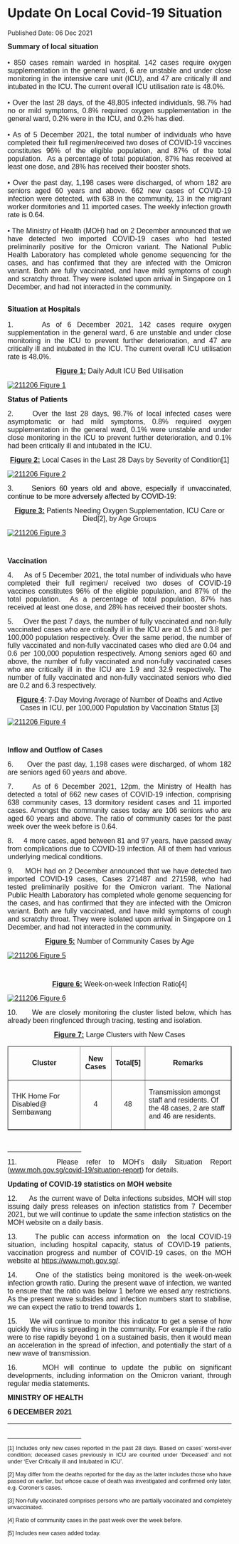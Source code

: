 <html>
    <meta http-equiv="Content-Type" content="text/html; charset=utf-8"/>
    <meta charset="utf-8"/>
    <title>Update On Local Covid-19 Situation</title>
    <body><h1>Update On Local Covid-19 Situation</h1>
    <p>Published Date: 06 Dec 2021</p> <p style="text-align: justify;"><span style="font-size: 16px;"><span style="font-family: Arial;"><strong>Summary of local situation&nbsp;</strong><br><br>• 850 cases remain warded in hospital. 142 cases require oxygen supplementation in the general ward, 6 are unstable and under close monitoring in the intensive care unit (ICU), and 47 are critically ill and intubated in the ICU. The current overall ICU utilisation rate is 48.0%.&nbsp;<br><br>• Over the last 28 days, of the 48,805 infected individuals, 98.7% had no or mild symptoms, 0.8% required oxygen supplementation in the general ward, 0.2% were in the ICU, and 0.2% has died.&nbsp;<br><br>• As of 5 December 2021, the total number of individuals who have completed their full regimen/received two doses of COVID-19 vaccines constitutes 96% of the eligible population, and 87% of the total population.&nbsp; As a percentage of total population, 87% has received at least one dose, and 28% has received their booster shots.&nbsp;<br><br>• Over the past day, 1,198 cases were discharged, of whom 182 are seniors aged 60 years and above. 662 new cases of COVID-19 infection were detected, with 638 in the community, 13 in the migrant worker dormitories and 11 imported cases. The weekly infection growth rate is 0.64.&nbsp;<br><br>• The Ministry of Health (MOH) had on 2 December announced that we have detected two imported COVID-19 cases who had tested preliminarily positive for the Omicron variant. The National Public Health Laboratory has completed whole genome sequencing for the cases, and has confirmed that they are infected with the Omicron variant. Both are fully vaccinated, and have mild symptoms of cough and scratchy throat. They were isolated upon arrival in Singapore on 1 December, and had not interacted in the community.&nbsp;</span></span></p><div style="text-align: justify;"><span style="font-size: 16px; font-family: Arial;"><br></span></div><div style="text-align: justify;"><h2 style="margin-top: 0in; text-align: justify;"><span style="font-size: 16px; font-family: Arial;"><strong><span style="color: windowtext;">Situation at Hospitals</span></strong></span></h2> <p style="text-align: justify;"><span style="font-size: 16px; font-family: Arial;">1.&nbsp; &nbsp; &nbsp;</span><span style="font-family: Arial; font-size: 16px;">As of 6 December 2021, 142 cases require oxygen supplementation in the general ward, 6 are unstable and under close monitoring in the ICU to prevent further deterioration, and 47 are critically ill and intubated in the ICU. The current overall ICU utilisation rate is 48.0%.</span></p><p style="text-align: center;"><strong style="font-family: Arial; font-size: 16px;"><u>Figure 1:</u></strong><span style="font-family: Arial; font-size: 16px;"> Daily Adult ICU Bed Utilisation</span><br></p><p style="text-align: justify;"><p><span style="font-size: 16px; font-family: Arial;"><a href="/images/librariesprovider5/covid-19-chart-(pr)/211206-figure-1.png?sfvrsn=ec869486_0"><img src="/images/librariesprovider5/covid-19-chart-(pr)/211206-figure-1.png?sfvrsn=ec869486_0" data-displaymode="Original" alt="211206 Figure 1" title="211206 Figure 1" data-openoriginalimageonclick="true"></a></span></p><p><strong style="font-family: Arial; font-size: 16px;"><span style="color: windowtext;">Status of Patients</span></strong><br></p><p><span style="font-size: 16px; font-family: Arial;">2.&nbsp; &nbsp; &nbsp;</span><span style="font-size: 16px; font-family: Arial;">Over the last 28 days, 98.7% of local infected cases were asymptomatic or had mild symptoms, 0.8% required oxygen supplementation in the general ward, 0.1% were unstable and under close monitoring in the ICU to prevent further deterioration</span><span style="font-size: 16px; font-family: Arial;">, </span><span style="font-size: 16px; font-family: Arial;">and 0.1% had been critically ill and intubated in the ICU.</span></p><p style="text-align: center;"><strong style="font-family: Arial; font-size: 16px;"><u>Figure 2:</u></strong><span style="font-family: Arial; font-size: 16px;"> Local Cases in the Last 28 Days by Severity of Condition[1]</span><br></p></p><p style="text-align: justify;"><p><span style="font-size: 16px; font-family: Arial;"><a href="/images/librariesprovider5/covid-19-chart-(pr)/211206-figure-2.png?sfvrsn=4cd776e2_0"><img src="/images/librariesprovider5/covid-19-chart-(pr)/211206-figure-2.png?sfvrsn=4cd776e2_0" data-displaymode="Original" alt="211206 Figure 2" title="211206 Figure 2" data-openoriginalimageonclick="true"></a></span></p></p><p style="text-align: justify;"><span style="color: black; font-size: 16px; font-family: Arial;">3.&nbsp; &nbsp; &nbsp;Seniors 60 years old and above, especially if unvaccinated, continue to be more adversely affected by COVID-19:</span></p><p style="text-align: center;"><strong style="font-family: Arial; font-size: 16px;"><u>Figure 3:</u></strong><span style="font-family: Arial; font-size: 16px;"> Patients Needing Oxygen Supplementation, ICU Care or Died[2]</span><span style="font-family: Arial; font-size: 16px;">, by Age Groups</span><br></p><p><span style="font-size: 16px; font-family: Arial;"><a href="/images/librariesprovider5/covid-19-chart-(pr)/211206-figure-3.png?sfvrsn=61b776db_0"><img src="/images/librariesprovider5/covid-19-chart-(pr)/211206-figure-3.png?sfvrsn=61b776db_0" data-displaymode="Original" alt="211206 Figure 3" title="211206 Figure 3" data-openoriginalimageonclick="true"></a></span></p><p><span style="font-family: Arial; font-size: 16px;"></span><br></p><p><span style="font-size: 16px; font-family: Arial;"><strong>Vaccination </strong></span></p><p><span style="font-size: 16px; font-family: Arial;">4.&nbsp; &nbsp; &nbsp;</span><span style="font-family: Arial; font-size: 16px;">As of 5 December 2021, the total number of individuals who have completed their full regimen/ received two doses of COVID-19 vaccines constitutes 96% of the eligible population, and 87% of the total population.&nbsp; As a percentage of total population, 87% has received at least one dose, and 28% has received their booster shots.</span></p><p style="text-align: justify;"><p><span style="font-size: 16px; font-family: Arial;">5.&nbsp; &nbsp; &nbsp;</span><span style="font-family: Arial; font-size: 16px;">Over the past 7 days, the number of fully vaccinated and non-fully vaccinated cases who are critically ill in the ICU are at 0.5 and 3.8 per 100,000 population respectively. Over the same period, the number of fully vaccinated and non-fully vaccinated cases who died are 0.04 and 0.6 per 100,000 population respectively. Among seniors aged 60 and above, the number of fully vaccinated and non-fully vaccinated cases who are critically ill in the ICU are 1.9 and 32.9 respectively. The number of fully vaccinated and non-fully vaccinated seniors who died are 0.2 and 6.3 respectively.</span></p><p style="text-align: center;"><strong style="font-family: Arial; font-size: 16px;"><u>Figure 4</u></strong><span style="font-family: Arial; font-size: 16px;">: 7-Day Moving Average of Number of Deaths and Active Cases in ICU, per 100,000 Population by Vaccination Status</span><span style="font-family: Arial; font-size: 16px;">&nbsp;[3]</span><br></p></p><p style="text-align: justify;"><p><span style="font-size: 16px; font-family: Arial;"><a href="/images/librariesprovider5/covid-19-chart-(pr)/211206-figure-4.png?sfvrsn=2e6ed0ca_0"><img src="/images/librariesprovider5/covid-19-chart-(pr)/211206-figure-4.png?sfvrsn=2e6ed0ca_0" data-displaymode="Original" alt="211206 Figure 4" title="211206 Figure 4" data-openoriginalimageonclick="true"></a></span></p><p><strong style="font-family: Arial; font-size: 16px;"></strong><br></p><p><span style="font-size: 16px; font-family: Arial;"><strong>Inflow and Outflow of Cases</strong></span></p><p><span style="font-size: 16px; font-family: Arial;">6.&nbsp; &nbsp; &nbsp;</span><span style="font-family: Arial; font-size: 16px;">Over the past day, 1,198 cases were discharged, of whom 182 are seniors aged 60 years and above.</span></p></p><p style="text-align: justify;"><p><span style="font-size: 16px; font-family: Arial;">7.&nbsp; &nbsp; &nbsp;</span><span style="font-family: Arial; font-size: 16px;">As of 6 December 2021, 12pm, the Ministry of Health has detected a total of 662 new cases of COVID-19 infection, comprising 638 community cases, 13 dormitory resident cases and 11 imported cases. Amongst the community cases today are 106 seniors who are aged 60 years and above. The ratio of community cases for the past week over the week before is 0.64.</span></p></p><p style="text-align: justify;"><p><span style="font-size: 16px; font-family: Arial;">8.&nbsp; &nbsp; &nbsp;</span><span style="font-size: 16px; font-family: Arial;">4 </span><span style="font-size: 16px; font-family: Arial;">more cases, aged between 81 and 97 years, have passed away from complications due to COVID-19 infection. All of them had various underlying medical conditions.</span></p></p><p style="text-align: justify;"><p><span style="font-size: 16px; font-family: Arial;">9.&nbsp; &nbsp; &nbsp;</span><span style="font-family: Arial; font-size: 16px;">MOH had on 2 December announced that we have detected two imported COVID-19 cases, Cases 271487 and 271598, who had tested preliminarily positive for the Omicron variant. The National Public Health Laboratory has completed whole genome sequencing for the cases, and has confirmed that they are infected with the Omicron variant. Both are fully vaccinated, and have mild symptoms of cough and scratchy throat. They were isolated upon arrival in Singapore on 1 December, and had not interacted in the community.</span></p><p style="text-align: center;"><strong style="font-family: Arial; font-size: 16px;"><u>Figure 5:</u></strong><span style="font-family: Arial; font-size: 16px;"> Number of Community Cases by Age</span><br></p></p><p style="text-align: justify;"><p><span style="font-size: 16px; font-family: Arial;"><a href="/images/librariesprovider5/covid-19-chart-(pr)/211206-figure-5.png?sfvrsn=223eed93_0"><img src="/images/librariesprovider5/covid-19-chart-(pr)/211206-figure-5.png?sfvrsn=223eed93_0" data-displaymode="Original" alt="211206 Figure 5" title="211206 Figure 5" data-openoriginalimageonclick="true"></a></span></p><p><span style="font-size: 16px; font-family: Arial;">&nbsp;</span></p><p style="text-align: center;"><strong style="font-family: Arial; font-size: 16px;"><u>Figure 6:</u></strong><span style="font-family: Arial; font-size: 16px;"> Week-on-week Infection Ratio[4]</span><br></p><p><span style="font-size: 16px; font-family: Arial;"><a href="/images/librariesprovider5/covid-19-chart-(pr)/211206-figure-6.png?sfvrsn=12054700_0"><img src="/images/librariesprovider5/covid-19-chart-(pr)/211206-figure-6.png?sfvrsn=12054700_0" data-displaymode="Original" alt="211206 Figure 6" title="211206 Figure 6" data-openoriginalimageonclick="true"></a></span></p><p><span style="font-size: 16px; font-family: Arial;"><span style="text-decoration: none;">10.&nbsp; &nbsp; &nbsp;</span></span><span style="font-family: Arial; font-size: 16px;">We are closely monitoring the cluster listed below, which has already been ringfenced through tracing, testing and isolation.</span></p><p style="text-align: center;"><span style="font-size: 16px; font-family: Arial;"><strong><u>Figure 7:</u></strong></span><span style="font-size: 16px; font-family: Arial;"> Large Clusters with New Cases</span><span style="font-size: 16px; font-family: Arial;"><br></span></p></p><table border="1" cellspacing="0" cellpadding="0" width="606"> <thead> <tr> <td width="212"> <p align="center"><span style="font-size: 16px; font-family: Arial;"><strong>Cluster</strong></span></p> </td> <td width="58"> <p align="center"><span style="font-size: 16px; font-family: Arial;"><strong>New Cases</strong></span></p> </td> <td width="63"> <p align="center"><span style="font-size: 16px; font-family: Arial;"><strong>Total[5]</strong></span></p> </td> <td width="272"> <p align="center"><span style="font-size: 16px; font-family: Arial;"><strong>Remarks</strong></span></p> </td> </tr> </thead> <tbody><tr> <td width="212"> <p><span style="font-size: 16px; font-family: Arial;">THK Home For Disabled@ Sembawang</span></p> </td> <td width="58"> <p align="center"><span style="font-size: 16px; font-family: Arial;">4</span></p> </td> <td width="63"> <p align="center"><span style="font-size: 16px; font-family: Arial;">48</span></p> </td> <td width="272"> <p><span style="font-size: 16px; font-family: Arial;">Transmission amongst staff and residents. Of the 48 cases, 2 are staff and 46 are residents.</span></p> </td> </tr> </tbody></table><div><span style="font-size: 16px; font-family: Arial;"><br clear="all"> </span><hr align="left" size="1" width="33%"> <div id="ftn1"><span style="font-size: 16px; font-family: Arial;"> </span></div></div><p><p><span style="font-size: 16px; font-family: Arial;">11.&nbsp; &nbsp; &nbsp;</span><span style="font-family: Arial; font-size: 16px;">Please refer to </span><span style="font-family: Arial; font-size: 16px;">MOH’s daily Situation Report</span><span style="font-family: Arial; font-size: 16px;"> </span><span style="font-family: Arial; font-size: 16px;">(</span><a href="http://www.moh.gov.sg/covid-19/situation-report" style="font-family: Arial; font-size: 16px;">www.moh.gov.sg/covid-19/situation-report</a><span style="font-family: Arial; font-size: 16px;">) for details.</span></p></p><p style="text-align: justify;"><p><strong style="font-family: Arial; font-size: 16px;">Updating of COVID-19 statistics on MOH website</strong><br></p><p><span style="font-size: 16px; font-family: Arial;"><span><span><span>12.&nbsp; &nbsp; &nbsp;</span></span></span></span><span style="font-family: Arial; font-size: 16px;">As the current wave of Delta infections subsides, MOH will stop issuing daily press releases on infection statistics from 7 December 2021, but we will continue to update the same infection statistics on the MOH website on a daily basis.</span></p></p><p style="text-align: justify;"><p><span style="font-size: 16px; font-family: Arial;"><span><span><span>13.&nbsp; &nbsp; &nbsp;</span></span></span></span><span style="font-family: Arial; font-size: 16px;">The public can access information on&nbsp; the local COVID-19 situation, including hospital capacity, status of COVID-19 patients, vaccination progress and number of COVID-19 cases, on the MOH website at </span><a href="https://www.moh.gov.sg/" style="font-family: Arial; font-size: 16px;">https://www.moh.gov.sg/</a><span style="font-family: Arial; font-size: 16px;">.</span></p></p><p style="text-align: justify;"><p><span style="font-size: 16px; font-family: Arial;">14.&nbsp; &nbsp; &nbsp;</span><span style="font-family: Arial; font-size: 16px;">One of the statistics being monitored is the week-on-week infection growth ratio. During the present wave of infection, we wanted to ensure that the ratio was below 1 before we eased any restrictions. As the present wave subsides and infection numbers start to stabilise, we can expect the ratio to trend towards 1.&nbsp;&nbsp;</span><br></p></p><p style="text-align: justify;"><p><span style="font-size: 16px; font-family: Arial;"><span><span><span>15.&nbsp; &nbsp; &nbsp;</span></span></span></span><span style="font-family: Arial; font-size: 16px;">We will continue to monitor this indicator to get a sense of how quickly the virus is spreading in the community. For example if the ratio were to rise rapidly beyond 1 on a sustained basis, then it would mean an acceleration in the spread of infection, and potentially the start of a new wave of transmission.&nbsp;&nbsp;</span></p></p><p style="text-align: justify;"><p><span style="font-size: 16px; font-family: Arial;"><span><span><span>16.&nbsp; &nbsp; &nbsp;</span></span></span></span><span style="font-family: Arial; font-size: 16px;">MOH will continue to update the public on significant developments, including information on the Omicron variant, through regular media statements.</span></p></p> <p style="margin-left: 0in; text-align: justify;"><strong style="font-family: Arial; font-size: 16px;">MINISTRY OF HEALTH</strong><br></p><div style="padding: 0in 0in 1pt; border-top: none; border-right: none; border-bottom-width: 1pt; border-bottom-style: solid; border-left: none; text-align: justify;"> <p style="padding: 0in; border: none;"><span style="font-size: 16px; font-family: Arial;"><strong>6 DECEMBER 2021</strong></span></p> </div> <div style="text-align: justify;"><span style="font-size: 16px; font-family: Arial;"><br clear="all"> </span><hr align="left" size="1" width="33%"> <div id="ftn1"> <p style="text-align: justify;"><span style="font-size: 13px; font-family: Arial;">[1] Includes only new cases reported in the past 28 days. Based on cases’ worst-ever condition; deceased cases previously in ICU are counted under ‘Deceased’ and not under ‘Ever Critically ill and Intubated in ICU’.</span></p> </div> <div id="ftn2"> <p style="text-align: justify;"><span style="font-family: Arial; font-size: 13px;">[2] May differ from the deaths reported for the day as the latter includes those who have passed on earlier, but whose cause of death was investigated and confirmed only later, e.g. Coroner’s cases.</span></p> </div> <div id="ftn3"> <p style="text-align: justify;"><span style="font-family: Arial; font-size: 13px;">[3]&nbsp;Non-fully vaccinated comprises persons who are partially vaccinated and completely unvaccinated.</span></p> </div> <div id="ftn4"> <p style="text-align: justify;"><span style="font-family: Arial; font-size: 13px;">[4]&nbsp;Ratio of community cases in the past week over the week before.</span></p> </div> <div id="ftn5"> <p style="text-align: justify;"><span style="font-size: 13px; font-family: Arial;">[5]&nbsp;Includes new cases added today.</span></p> </div> </div><span style="font-size: 16px; font-family: Arial;"><br></span></div></body>
</html>